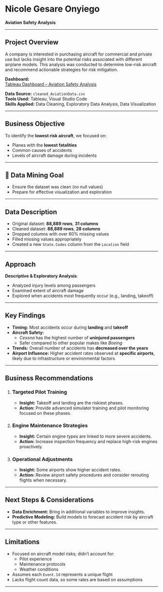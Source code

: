# Nicole Gesare Onyiego  
**Aviation Safety Analysis**  

---

##  Project Overview

A company is interested in purchasing aircraft for commercial and private use but lacks insight into the potential risks associated with different airplane models. This analysis was conducted to determine low-risk aircraft and recommend actionable strategies for risk mitigation.

 **Dashboard:**  
[Tableau Dashboard – Aviation Safety Analysis](https://public.tableau.com/app/profile/cindy.tumaini2195/viz/AviationSafetyAnalysis_17186377233960/AirplanesAnalysisDashboard)

 **Data Source:** `cleaned_AviationData.csv`  
 **Tools Used:** Tableau, Visual Studio Code  
 **Skills Applied:** Data Cleaning, Exploratory Data Analysis, Data Visualization

---

##  Business Objective

To identify the **lowest risk aircraft**, we focused on:

- Planes with the **lowest fatalities**
- Common causes of accidents
- Levels of aircraft damage during incidents

---

## 🧹 Data Mining Goal

- Ensure the dataset was clean (no null values)
- Prepare for effective visualization and exploration

---

##  Data Description

- Original dataset: **88,889 rows**, **31 columns**
- Cleaned dataset: **88,889 rows**, **28 columns**
- Dropped columns with over 60% missing values
- Filled missing values appropriately
- Created a new `State.Codes` column from the `Location` field

---

##  Approach

**Descriptive & Exploratory Analysis**:
- Analyzed injury levels among passengers
- Examined extent of aircraft damage
- Explored when accidents most frequently occur (e.g., landing, takeoff)

---

##  Key Findings

- **Timing:** Most accidents occur during **landing** and **takeoff**
- **Aircraft Safety:**  
  - *Cessna* has the highest number of **uninjured passengers**  
  - Safer compared to other popular makes like *Boeing*
- **Trends:** Overall number of accidents has **decreased over the years**
- **Airport Influence:** Higher accident rates observed at **specific airports**, likely due to infrastructure or environmental factors

---

##  Business Recommendations

1. ###  Targeted Pilot Training
   - **Insight:** Takeoff and landing are the riskiest phases.
   - **Action:** Provide advanced simulator training and pilot monitoring focused on these phases.

2. ###  Engine Maintenance Strategies
   - **Insight:** Certain engine types are linked to more severe accidents.
   - **Action:** Increase inspection frequency and replace high-risk engines proactively.

3. ###  Operational Adjustments
   - **Insight:** Some airports show higher accident rates.
   - **Action:** Review airport safety procedures and consider rerouting flights when necessary.

---

##  Next Steps & Considerations

- **Data Enrichment:** Bring in additional variables to improve insights.
- **Predictive Modeling:** Build models to forecast accident risk by aircraft type or other features.

---

##  Limitations

- Focused on aircraft model risks; didn’t account for:
  - Pilot experience
  - Maintenance protocols
  - Weather conditions
- Assumes each `Event.Id` represents a unique flight
- Lacks flight count data, so some rates are based on assumptions

---

